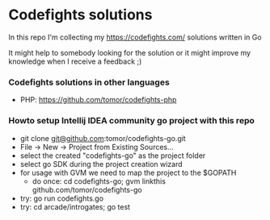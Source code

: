Codefights solutions
============================
In this repo I'm collecting my https://codefights.com/ solutions written in Go

It might help to somebody looking for the solution or it might improve my knowledge when I receive a feedback ;)

### Codefights solutions in other languages
- PHP: https://github.com/tomor/codefights-php


### Howto setup Intellij IDEA community go project with this repo
- git clone git@github.com:tomor/codefights-go.git
- File -> New -> Project from Existing Sources... 
- select the created "codefights-go" as the project folder
- select go SDK during the project creation wizard
- for usage with GVM we need to map the project to the $GOPATH
  - do once: cd codefights-go; gvm linkthis github.com/tomor/codefights-go
- try: go run codefights.go
- try: cd arcade/introgates; go test